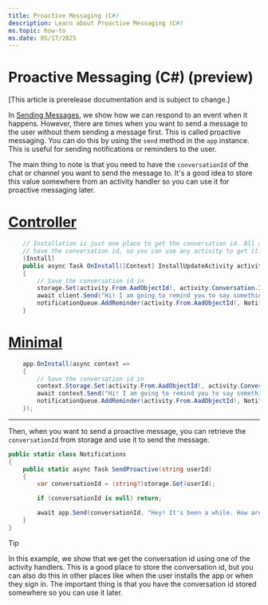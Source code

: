 ```yaml
---
title: Proactive Messaging (C#)
description: Learn about Proactive Messaging (C#)
ms.topic: how-to
ms.date: 05/17/2025
---
```

# Proactive Messaging (C#) (preview)

[This article is prerelease documentation and is subject to change.]

In [Sending Messages](overview.md), we show how we can respond to an event when it happens. However, there are times when you want to send a message to the user without them sending a message first. This is called proactive messaging. You can do this by using the `send` method in the `app` instance. This is useful for sending notifications or reminders to the user.

The main thing to note is that you need to have the `conversationId` of the chat or channel you want to send the message to. It's a good idea to store this value somewhere from an activity handler so you can use it for proactive messaging later.
# [Controller](#tab/controller)
```csharp
    // Installation is just one place to get the conversation id. All activities
    // have the conversation id, so you can use any activity to get it.
    [Install]
    public async Task OnInstall([Context] InstallUpdateActivity activity, [Context] IContext.Client client, [Context] IStorage<string, object> storage)
    {
        // Save the conversation id in 
        storage.Set(activity.From.AadObjectId!, activity.Conversation.Id);
        await client.Send("Hi! I am going to remind you to say something to me soon!");
        notificationQueue.AddReminder(activity.From.AadObjectId!, Notifications.SendProactive, 10_000);
    }
```
# [Minimal](#tab/minimal)
```csharp 
    app.OnInstall(async context =>
    {
        // Save the conversation id in 
        context.Storage.Set(activity.From.AadObjectId!, activity.Conversation.Id);
        await context.Send("Hi! I am going to remind you to say something to me soon!");
        notificationQueue.AddReminder(activity.From.AadObjectId!, Notifications.SendProactive, 10_000);
    });
```
---

Then, when you want to send a proactive message, you can retrieve the `conversationId` from storage and use it to send the message.

```csharp
public static class Notifications
{
    public static async Task SendProactive(string userId)
    {
        var conversationId = (string?)storage.Get(userId);

        if (conversationId is null) return;

        await app.Send(conversationId, "Hey! It's been a while. How are you?");
    }
}
```

> [!TIP]
> In this example, we show that we get the conversation id using one of the activity handlers. This is a good place to store the conversation id, but you can also do this in other places like when the user installs the app or when they sign in. The important thing is that you have the conversation id stored somewhere so you can use it later.